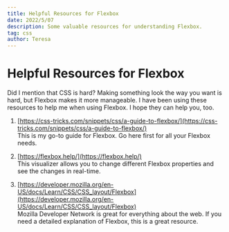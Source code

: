```yaml
---
title: Helpful Resources for Flexbox
date: 2022/5/07
description: Some valuable resources for understanding Flexbox.
tag: css
author: Teresa
---
```


# Helpful Resources for Flexbox

Did I mention that CSS is hard? Making something look the way you want is hard, but Flexbox makes it more manageable. I have been using these resources to help me when using Flexbox. I hope they can help you, too.

1. [https://css-tricks.com/snippets/css/a-guide-to-flexbox/](https://css-tricks.com/snippets/css/a-guide-to-flexbox/)
   <br />This is my go-to guide for Flexbox. Go here first for all your Flexbox needs.

2. [https://flexbox.help/](https://flexbox.help/)
   <br />This visualizer allows you to change different Flexbox properties and see the changes in real-time.

3. [https://developer.mozilla.org/en-US/docs/Learn/CSS/CSS_layout/Flexbox](https://developer.mozilla.org/en-US/docs/Learn/CSS/CSS_layout/Flexbox)
   <br />Mozilla Developer Network is great for everything about the web. If you need a detailed explanation of Flexbox, this is a great resource.
